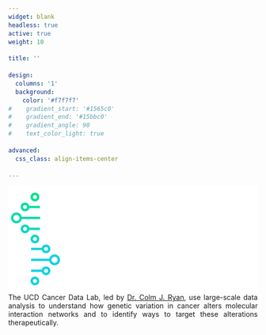 ```yaml
---
widget: blank 
headless: true 
active: true
weight: 10

title: ''

design:
  columns: '1'
  background:
    color: '#f7f7f7'
#    gradient_start: '#1565c0'
#    gradient_end: '#15bbc0'
#    gradient_angle: 90
#    text_color_light: true

advanced:
  css_class: align-items-center
  
---
```


<div>
  <img src="assets/media/icon.png" style="margin: 0 0 0 15px; float: right;">
  <p style="text-align: justify;">The UCD Cancer Data Lab, led by <a href="https://cancerdata.ucd.ie/author/colmjryan/"> Dr. Colm J. Ryan</a>, use large-scale data analysis to understand how genetic variation in cancer alters molecular interaction networks and to identify ways to target these alterations therapeutically.</p>
</div>

